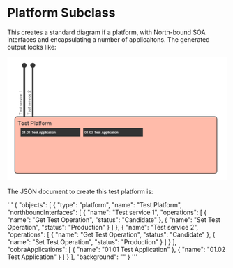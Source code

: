Platform Subclass
=================

This creates a standard diagram if a platform, with North-bound SOA interfaces and encapsulating a number of applicaitons. The generated output looks like:

![Screenshot](screenshot.png)


The JSON document to create this test platform is:

'''
{
  "objects": [
    {
      "type": "platform",
      "name": "Test Platform",
      "northboundInterfaces": [
        {
          "name": "Test service 1",
          "operations": [
            {
              "name": "Get Test Operation",
              "status": "Candidate"
            },
            {
              "name": "Set Test Operation",
              "status": "Production"
            }
          ]
        },
        {
          "name": "Test service 2",
          "operations": [
            {
              "name": "Get Test Operation",
              "status": "Candidate"
            },
            {
              "name": "Set Test Operation",
              "status": "Production"
            }
          ]
        }
      ],
      "cobraApplications": [
        {
          "name": "01.01 Test Application"
        },
        {
          "name": "01.02 Test Application"
        }
      ]
    }
  ],
  "background": ""
}
'''

